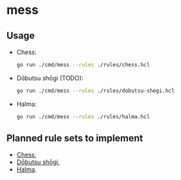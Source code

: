 # mess

## Usage

- Chess:

  ```sh
  go run ./cmd/mess --rules ./rules/chess.hcl
  ```

- Dōbutsu shōgi (TODO):

  ```sh
  go run ./cmd/mess --rules ./rules/dobutsu-shogi.hcl
  ```

- Halma:

  ```sh
  go run ./cmd/mess --rules ./rules/halma.hcl
  ```

## Planned rule sets to implement

- [Chess](https://en.wikipedia.org/wiki/Chess),
- [Dōbutsu shōgi](https://en.wikipedia.org/wiki/D%C5%8Dbutsu_sh%C5%8Dgi),
- [Halma](https://brainking.com/en/GameRules?tp=33).
